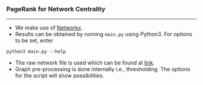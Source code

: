 ### PageRank for Network Centrality
-----------------------------------

+ We make use of [Networkx](https://networkx.github.io).
+ Results can be obtained by running `main.py` using Python3. For options to be set, enter
```
python3 main.py --help
```
+ The raw network file is used which can be found at [link](http://dbs.ifi.uni-heidelberg.de/index.php?id=data).
+ Graph pre-processing is done internally i.e., thresholding. The options for the script will show possibilities.
